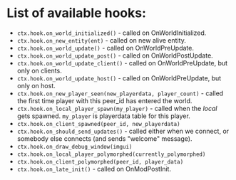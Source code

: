 # List of available hooks:

 - `ctx.hook.on_world_initialized()` - called on OnWorldInitialized.
 - `ctx.hook.on_new_entity(ent)` - called on new alive entity.
 - `ctx.hook.on_world_update()` - called on OnWorldPreUpdate.
 - `ctx.hook.on_world_update_post()` - called on OnWorldPostUpdate.
 - `ctx.hook.on_world_update_client()` - called on OnWorldPreUpdate, but only on clients.
 - `ctx.hook.on_world_update_host()` - called on OnWorldPreUpdate, but only on host.
 - `ctx.hook.on_new_player_seen(new_playerdata, player_count)` - called the first time player with this peer_id has entered the world.
 - `ctx.hook.on_local_player_spawn(my_player)` - called when the *local* gets spawned. `my_player` is playerdata table for this player.
 - `ctx.hook.on_client_spawned(peer_id, new_playerdata)`
 - `ctx.hook.on_should_send_updates()` - called either when we connect, or somebody else connects (and sends "welcome" message).
 - `ctx.hook.on_draw_debug_window(imgui)`
 - `ctx.hook.on_local_player_polymorphed(currently_polymorphed)`
 - `ctx.hook.on_client_polymorphed(peer_id, player_data)`
 - `ctx.hook.on_late_init()` - called on OnModPostInit.